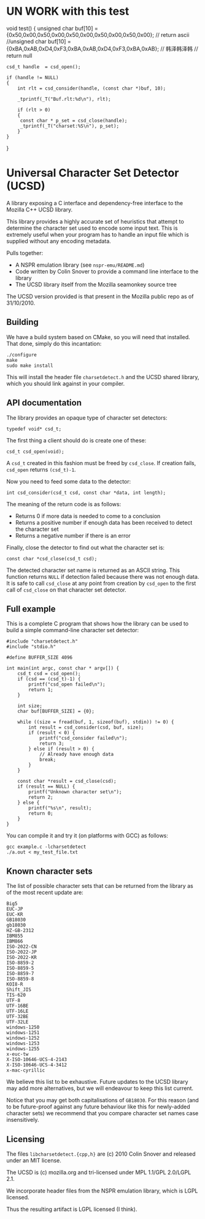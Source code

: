 # UN WORK with this test

void test()
{
	unsigned char buf[10] = {0x50,0x00,0x50,0x00,0x50,0x00,0x50,0x00,0x50,0x00};   // return ascii
	//unsigned char buf[10] = {0xBA,0xAB,0xD4,0xF3,0xBA,0xAB,0xD4,0xF3,0xBA,0xAB}; // 韩泽韩泽韩 // return null

	csd_t handle  = csd_open();

	if (handle != NULL)
	{
		int rlt = csd_consider(handle, (const char *)buf, 10);

		_tprintf(_T("Buf.rlt:%d\n"), rlt);

		if (rlt > 0)
		{
		 const char * p_set = csd_close(handle);
		 _tprintf(_T("charset:%S\n"), p_set);
		}
	}
}





# Universal Character Set Detector (UCSD)

A library exposing a C interface and dependency-free interface to the Mozilla C++ UCSD library.

This library provides a highly accurate set of heuristics that attempt to determine the character set used to encode some input text.
This is extremely useful when your program has to handle an input file which is supplied without any encoding metadata.

Pulls together:

  * A NSPR emulation library (see `nspr-emu/README.md`)
  * Code written by Colin Snover to provide a command line interface to the library
  * The UCSD library itself from the Mozilla seamonkey source tree

The UCSD version provided is that present in the Mozilla public repo as of 31/10/2010.

## Building

We have a build system based on CMake, so you will need that installed. That done, simply do this incantation:

    ./configure
    make
    sudo make install

This will install the header file `charsetdetect.h` and the UCSD shared library, which you should link against in your compiler.

## API documentation

The library provides an opaque type of character set detectors:

    typedef void* csd_t;

The first thing a client should do is create one of these:

    csd_t csd_open(void);

A `csd_t` created in this fashion must be freed by `csd_close`. If creation fails, `csd_open` returns `(csd_t)-1`.

Now you need to feed some data to the detector:

    int csd_consider(csd_t csd, const char *data, int length);

The meaning of the return code is as follows:

  * Returns 0 if more data is needed to come to a conclusion
  * Returns a positive number if enough data has been received to detect the character set
  * Returns a negative number if there is an error

Finally, close the detector to find out what the character set is:

    const char *csd_close(csd_t csd);

The detected character set name is returned as an ASCII string. This function returns `NULL` if detection failed because there was not
enough data. It is safe to call `csd_close` at any point from creation by `csd_open` to the first call of `csd_close` on that character
set detector.

## Full example

This is a complete C program that shows how the library can be used to build a simple command-line character set detector:

    #include "charsetdetect.h"
    #include "stdio.h"

    #define BUFFER_SIZE 4096

    int main(int argc, const char * argv[]) {
        csd_t csd = csd_open();
        if (csd == (csd_t)-1) {
            printf("csd_open failed\n");
            return 1;
        }
    
        int size;
        char buf[BUFFER_SIZE] = {0};

        while ((size = fread(buf, 1, sizeof(buf), stdin)) != 0) {
            int result = csd_consider(csd, buf, size);
            if (result < 0) {
                printf("csd_consider failed\n");
                return 3;
            } else if (result > 0) {
                // Already have enough data
                break;
            }
        }
    
        const char *result = csd_close(csd);
        if (result == NULL) {
            printf("Unknown character set\n");
            return 2;
        } else {
            printf("%s\n", result);
            return 0;
        }
    }

You can compile it and try it (on platforms with GCC) as follows:

    gcc example.c -lcharsetdetect
    ./a.out < my_test_file.txt

## Known character sets

The list of possible character sets that can be returned from the library as of the most recent update are:

    Big5
    EUC-JP
    EUC-KR
    GB18030
    gb18030
    HZ-GB-2312
    IBM855
    IBM866
    ISO-2022-CN
    ISO-2022-JP
    ISO-2022-KR
    ISO-8859-2
    ISO-8859-5
    ISO-8859-7
    ISO-8859-8
    KOI8-R
    Shift_JIS
    TIS-620
    UTF-8
    UTF-16BE
    UTF-16LE
    UTF-32BE
    UTF-32LE
    windows-1250
    windows-1251
    windows-1252
    windows-1253
    windows-1255
    x-euc-tw
    X-ISO-10646-UCS-4-2143
    X-ISO-10646-UCS-4-3412
    x-mac-cyrillic

We believe this list to be exhaustive. Future updates to the UCSD library may add more alternatives, but we will endeavour to keep
this list current.

Notice that you may get both capitalisations of `GB18030`. For this reason (and to be future-proof against any future behaviour
like this for newly-added character sets) we recommend that you compare character set names case insensitively.

## Licensing

The files `libcharsetdetect.{cpp,h}` are (c) 2010 Colin Snover and released under an MIT license.

The UCSD is (c) mozilla.org and tri-licensed under MPL 1.1/GPL 2.0/LGPL 2.1.

We incorporate header files from the NSPR emulation library, which is LGPL licensed.

Thus the resulting artifact is LGPL licensed (I think).
